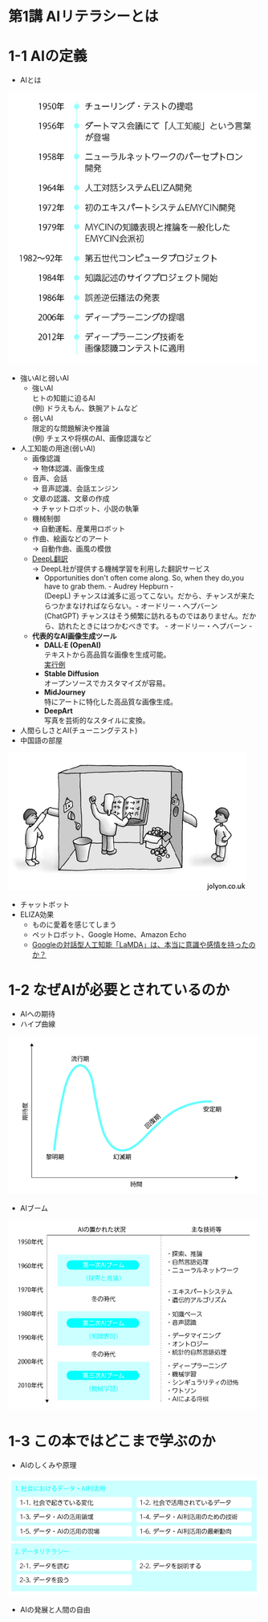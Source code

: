 # 第1講 AIリテラシーとは

# 1-1 AIの定義
- AIとは

<div>
  <img src="./images/chap01/1-1.jpg" widht="50%">
</div>

- 強いAIと弱いAI
  - 強いAI  
  ヒトの知能に迫るAI  
    (例) ドラえもん、鉄腕アトムなど
  - 弱いAI  
  限定的な問題解決や推論  
  (例) チェスや将棋のAI、画像認識など
- 人工知能の用途(弱いAI)
  - 画像認識  
  → 物体認識、画像生成
  - 音声、会話  
  → 音声認識、会話エンジン
  - 文章の認識、文章の作成  
  → チャットロボット、小説の執筆
  - 機械制御  
  → 自動運転、産業用ロボット
  - 作曲、絵画などのアート  
  → 自動作曲、画風の模倣
  - [DeepL翻訳](https://www.deepl.com/ja/translator)  
  → DeepL社が提供する機械学習を利用した翻訳サービス
    - Opportunities don't often come along. So, when they do,you have to grab them. - Audrey Hepburn -  
    (DeepL) チャンスは滅多に巡ってこない。だから、チャンスが来たらつかまなければならない。- オードリー・ヘプバーン  
    (ChatGPT) チャンスはそう頻繁に訪れるものではありません。だから、訪れたときにはつかむべきです。  - オードリー・ヘプバーン -
  - **代表的なAI画像生成ツール**
    - **DALL·E (OpenAI)**  
   テキストから高品質な画像を生成可能。  
   [実行例](https://chatgpt.com/share/677f1cc1-1b84-8002-a92b-6c2a8ab3cf1d)
    - **Stable Diffusion**  
   オープンソースでカスタマイズが容易。
    - **MidJourney**  
   特にアートに特化した高品質な画像生成。
    - **DeepArt**  
   写真を芸術的なスタイルに変換。
- 人間らしさとAI(チューニングテスト)
- 中国語の部屋
<div>
  <img src="./images/chap01/1-2.jpg" widht="50%">
</div>

- チャットボット
- ELIZA効果
  - ものに愛着を感じてしまう
  - ペットロボット、Google Home、Amazon Echo
  - [Googleの対話型人工知能「LaMDA」は、本当に意識や感情を持ったのか？](https://note.com/it_navi/n/nbbe6a38f6fd7)
# 1-2 なぜAIが必要とされているのか
- AIへの期待
- ハイプ曲線
<div>
  <img src="./images/chap01/1-3.jpg" widht="50%">
</div>

- AIブーム
<div>
  <img src="./images/chap01/1-4.jpg" widht="50%">
</div>

# 1-3 この本ではどこまで学ぶのか
- AIのしくみや原理
<div>
  <img src="./images/chap01/1-5.jpg" widht="50%">
</div>

- AIの発展と人間の自由